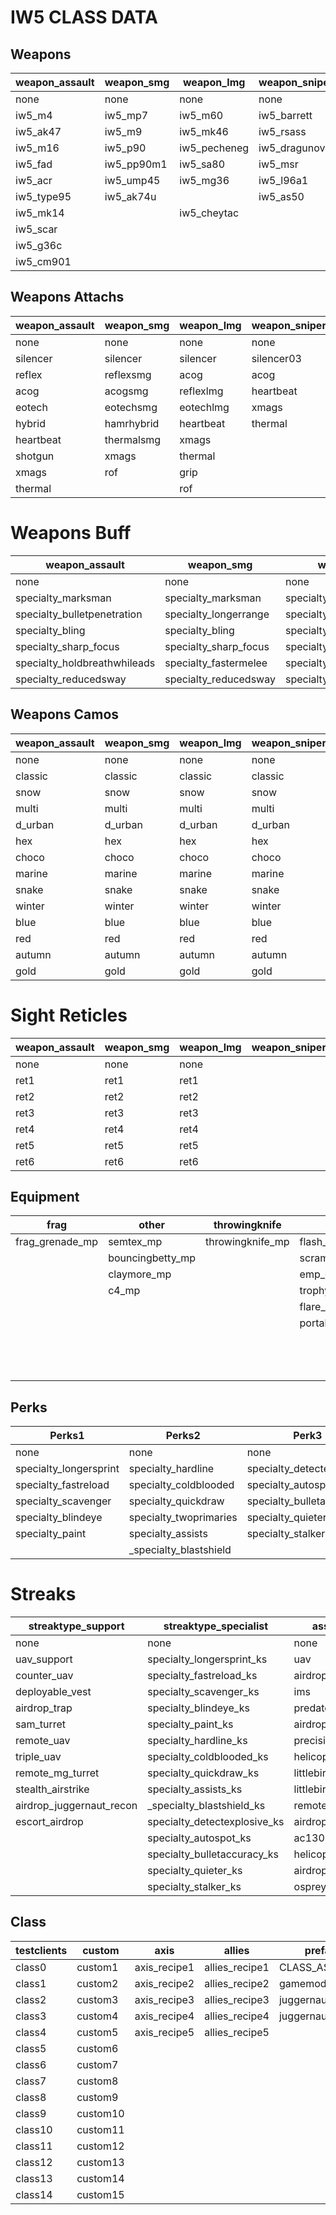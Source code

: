 # IW5 CLASS DATA

## Weapons

| weapon_assault | weapon_smg | weapon_lmg   | weapon_sniper | weapon_shotgun | weapon_riot | weapon_machine_pistol | weapon_pistol   | weapon_projectile |
|----------------|------------|--------------|---------------|----------------|-------------|-----------------------|-----------------|-------------------|
| none           | none       | none         | none          | none           | none        | none                  | none            | none              |
| iw5_m4         | iw5_mp7    | iw5_m60      | iw5_barrett   | iw5_ksg        | riotshield  | iw5_g18               | iw5_44magnum    | m320              |
| iw5_ak47       | iw5_m9     | iw5_mk46     | iw5_rsass     | iw5_1887       |             | iw5_fmg9              | iw5_usp45       | rpg               |
| iw5_m16        | iw5_p90    | iw5_pecheneg | iw5_dragunov  | iw5_striker    |             | iw5_mp9               | iw5_deserteagle | iw5_smaw          |
| iw5_fad        | iw5_pp90m1 | iw5_sa80     | iw5_msr       | iw5_aa12       |             | iw5_skorpion          | iw5_mp412       | stinger           |
| iw5_acr        | iw5_ump45  | iw5_mg36     | iw5_l96a1     | iw5_usas12     |             |                       | iw5_p99         | xm25              |
| iw5_type95     | iw5_ak74u  |              | iw5_as50      | iw5_spas12     |             |                       | iw5_fnfiveseven | javelin           |
| iw5_mk14       |            | iw5_cheytac  |               |                |             |                       |                 |                   |
| iw5_scar       |            |              |               |                |             |                       |                 |                   |
| iw5_g36c       |            |              |               |                |             |                       |                 |                   |
| iw5_cm901      |            |              |               |                |             |                       |                 |                   |

## Weapons Attachs

| weapon_assault | weapon_smg | weapon_lmg | weapon_sniper | weapon_shotgun | weapon_riot | weapon_machine_pistol | weapon_pistol | weapon_projectile |   | m320       | rof        | gl      | gp25     | scopevz         |
|----------------|------------|------------|---------------|----------------|-------------|-----------------------|---------------|-------------------|---|------------|------------|---------|----------|-----------------|
| none           | none       | none       | none          | none           | none        | none                  | none          | none              |   | iw5_acr    | iw5_type95 | iw5_m4  | iw5_ak47 | barrettscopevz  |
| silencer       | silencer   | silencer   | silencer03    | silencer03     |             | silencer02            | silencer02    | silencer02        |   | iw5_type95 | iw5_m16    | iw5_m16 |          | msrscopevz      |
| reflex         | reflexsmg  | acog       | acog          | reflex         |             | reflexsmg             | xmags         | xmags             |   | iw5_g36c   | iw5_mk14   |         |          | rsassscopevz    |
| acog           | acogsmg    | reflexlmg  | heartbeat     | eotech         |             | xmags                 | akimbo        | akimbo            |   | iw5_scar   |            |         |          | dragunovscopevz |
| eotech         | eotechsmg  | eotechlmg  | xmags         | xmags          |             | akimbo                | tactical      | tactical          |   | iw5_fad    |            |         |          | as50scopevz     |
| hybrid         | hamrhybrid | heartbeat  | thermal       | grip           |             |                       |               |                   |   | iw5_cm901  |            |         |          | l96a1scopevz    |
| heartbeat      | thermalsmg | xmags      |               |                |             |                       |               |                   |   |            |            |         |          | cheytacscopevz  |
| shotgun        | xmags      | thermal    |               |                |             |                       |               |                   |   |            |            |         |          |                 |
| xmags          | rof        | grip       |               |                |             |                       |               |                   |   |            |            |         |          |                 |
| thermal        |            | rof        |               |                |             |                       |               |                   |   |            |            |         |          |                 |

# Weapons Buff

| weapon_assault               | weapon_smg            | weapon_lmg                  | weapon_sniper               | weapon_shotgun        | weapon_riot           | weapon_machine_pistol | weapon_pistol | weapon_projectile |
|------------------------------|-----------------------|-----------------------------|-----------------------------|-----------------------|-----------------------|-----------------------|---------------|-------------------|
| none                         | none                  | none                        | none                        | none                  | none                  |                       |               |                   |
| specialty_marksman           | specialty_marksman    | specialty_marksman          | specialty_marksman          | specialty_marksman    | specialty_fastermelee |                       |               |                   |
| specialty_bulletpenetration  | specialty_longerrange | specialty_bulletpenetration | specialty_bulletpenetration | specialty_sharp_focus | specialty_lightweight |                       |               |                   |
| specialty_bling              | specialty_bling       | specialty_bling             | specialty_bling             | specialty_bling       |                       |                       |               |                   |
| specialty_sharp_focus        | specialty_sharp_focus | specialty_sharp_focus       | specialty_sharp_focus       | specialty_fastermelee |                       |                       |               |                   |
| specialty_holdbreathwhileads | specialty_fastermelee | specialty_lightweight       | specialty_lightweight       | specialty_moredamage  |                       |                       |               |                   |
| specialty_reducedsway        | specialty_reducedsway | specialty_reducedsway       | specialty_reducedsway       |                       |                       |                       |               |                   |

## Weapons Camos

| weapon_assault | weapon_smg | weapon_lmg | weapon_sniper | weapon_shotgun | weapon_riot | weapon_machine_pistol | weapon_pistol | weapon_projectile |
|----------------|------------|------------|---------------|----------------|-------------|-----------------------|---------------|-------------------|
| none           | none       | none       | none          | none           |             |                       |               |                   |
| classic        | classic    | classic    | classic       | classic        |             |                       |               |                   |
| snow           | snow       | snow       | snow          | snow           |             |                       |               |                   |
| multi          | multi      | multi      | multi         | multi          |             |                       |               |                   |
| d_urban        | d_urban    | d_urban    | d_urban       | d_urban        |             |                       |               |                   |
| hex            | hex        | hex        | hex           | hex            |             |                       |               |                   |
| choco          | choco      | choco      | choco         | choco          |             |                       |               |                   |
| marine         | marine     | marine     | marine        | marine         |             |                       |               |                   |
| snake          | snake      | snake      | snake         | snake          |             |                       |               |                   |
| winter         | winter     | winter     | winter        | winter         |             |                       |               |                   |
| blue           | blue       | blue       | blue          | blue           |             |                       |               |                   |
| red            | red        | red        | red           | red            |             |                       |               |                   |
| autumn         | autumn     | autumn     | autumn        | autumn         |             |                       |               |                   |
| gold           | gold       | gold       | gold          | gold           |             |                       |               |                   |

# Sight Reticles

| weapon_assault | weapon_smg | weapon_lmg | weapon_sniper | weapon_shotgun | weapon_riot | weapon_machine_pistol | weapon_pistol | weapon_projectile |
|----------------|------------|------------|---------------|----------------|-------------|-----------------------|---------------|-------------------|
| none           | none       | none       |               | none           |             | none                  |               |                   |
| ret1           | ret1       | ret1       |               | ret1           |             | ret1                  |               |                   |
| ret2           | ret2       | ret2       |               | ret2           |             | ret2                  |               |                   |
| ret3           | ret3       | ret3       |               | ret3           |             | ret3                  |               |                   |
| ret4           | ret4       | ret4       |               | ret4           |             | ret4                  |               |                   |
| ret5           | ret5       | ret5       |               | ret5           |             | ret5                  |               |                   |
| ret6           | ret6       | ret6       |               | ret6           |             | ret6                  |               |                   |

## Equipment

| frag            | other            | throwingknife    | flash             | smoke                 |   | Equipment        | Offhand                     |
|-----------------|------------------|------------------|-------------------|-----------------------|---|------------------|-----------------------------|
| frag_grenade_mp | semtex_mp        | throwingknife_mp | flash_grenade_mp  | concussion_grenade_mp |   | none             | none                        |
|                 | bouncingbetty_mp |                  | scrambler_mp      | smoke_grenade_mp      |   | frag_grenade_mp  | flash_grenade_mp            |
|                 | claymore_mp      |                  | emp_grenade_mp    |                       |   | semtex_mp        | concussion_grenade_mp       |
|                 | c4_mp            |                  | trophy_mp         |                       |   | throwingknife_mp | smoke_grenade_mp            |
|                 |                  |                  | flare_mp          |                       |   | claymore_mp      | emp_grenade_mp              |
|                 |                  |                  | portable_radar_mp |                       |   | c4_mp            | trophy_mp                   |
|                 |                  |                  |                   |                       |   | bouncingbetty_mp | specialty_tacticalinsertion |
|                 |                  |                  |                   |                       |   |                  | specialty_scrambler         |
|                 |                  |                  |                   |                       |   |                  | specialty_portable_radar    |

## Perks

| Perks1                 | Perks2                 | Perk3                     |
|------------------------|------------------------|---------------------------|
| none                   | none                   | none                      |
| specialty_longersprint | specialty_hardline     | specialty_detectexplosive |
| specialty_fastreload   | specialty_coldblooded  | specialty_autospot        |
| specialty_scavenger    | specialty_quickdraw    | specialty_bulletaccuracy  |
| specialty_blindeye     | specialty_twoprimaries | specialty_quieter         |
| specialty_paint        | specialty_assists      | specialty_stalker         |
|                        | _specialty_blastshield |                           |

# Streaks
| streaktype_support       | streaktype_specialist        | assaultStreaks         |   | DeathStreak                |
|--------------------------|------------------------------|------------------------|---|----------------------------|
| none                     | none                         | none                   |   | none                       |
| uav_support              | specialty_longersprint_ks    | uav                    |   | specialty_juiced           |
| counter_uav              | specialty_fastreload_ks      | airdrop_assault        |   | specialty_grenadepulldeath |
| deployable_vest          | specialty_scavenger_ks       | ims                    |   | specialty_finalstand       |
| airdrop_trap             | specialty_blindeye_ks        | predator_missile       |   | specialty_revenge          |
| sam_turret               | specialty_paint_ks           | airdrop_sentry_minigun |   | specialty_stopping_power   |
| remote_uav               | specialty_hardline_ks        | precision_airstrike    |   | specialty_c4death          |
| triple_uav               | specialty_coldblooded_ks     | helicopter             |   | specialty_uav              |
| remote_mg_turret         | specialty_quickdraw_ks       | littlebird_flock       |   | specialty_null             |
| stealth_airstrike        | specialty_assists_ks         | littlebird_support     |   |                            |
| airdrop_juggernaut_recon | _specialty_blastshield_ks    | remote_mortar          |   |                            |
| escort_airdrop           | specialty_detectexplosive_ks | airdrop_remote_tank    |   |                            |
|                          | specialty_autospot_ks        | ac130                  |   |                            |
|                          | specialty_bulletaccuracy_ks  | helicopter_flares      |   |                            |
|                          | specialty_quieter_ks         | airdrop_juggernaut     |   |                            |
|                          | specialty_stalker_ks         | osprey_gunner          |   |                            |

## Class

| testclients | custom   | axis         | allies         | prefab           |
|-------------|----------|--------------|----------------|------------------|
| class0      | custom1  | axis_recipe1 | allies_recipe1 | CLASS_ASSAULT    |
| class1      | custom2  | axis_recipe2 | allies_recipe2 | gamemode         |
| class2      | custom3  | axis_recipe3 | allies_recipe3 | juggernaut       |
| class3      | custom4  | axis_recipe4 | allies_recipe4 | juggernaut_recon |
| class4      | custom5  | axis_recipe5 | allies_recipe5 |                  |
| class5      | custom6  |              |                |                  |
| class6      | custom7  |              |                |                  |
| class7      | custom8  |              |                |                  |
| class8      | custom9  |              |                |                  |
| class9      | custom10 |              |                |                  |
| class10     | custom11 |              |                |                  |
| class11     | custom12 |              |                |                  |
| class12     | custom13 |              |                |                  |
| class13     | custom14 |              |                |                  |
| class14     | custom15 |              |                |                  |
